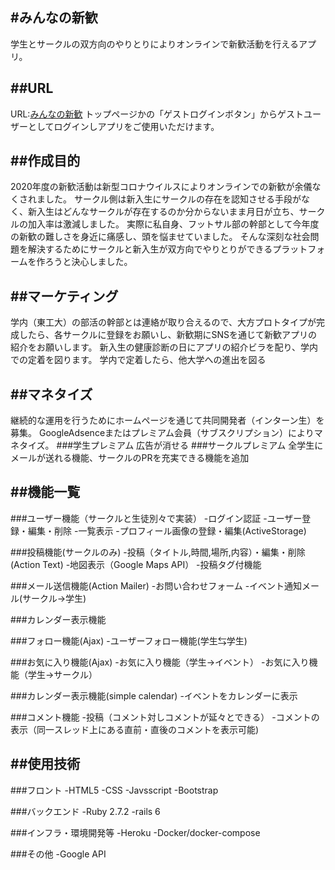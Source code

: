 #みんなの新歓
---
 学生とサークルの双方向のやりとりによりオンラインで新歓活動を行えるアプリ。
  
##URL
---
 URL:[みんなの新歓](https://minnanoshinkan.herokuapp.com/)
 トップページかの「ゲストログインボタン」からゲストユーザーとしてログインしアプリをご使用いただけます。
  
##作成目的
---
 2020年度の新歓活動は新型コロナウイルスによりオンラインでの新歓が余儀なくされました。
 サークル側は新入生にサークルの存在を認知させる手段がなく、新入生はどんなサークルが存在するのか分からないまま月日が立ち、サークルの加入率は激減しました。
 実際に私自身、フットサル部の幹部として今年度の新歓の難しさを身近に痛感し、頭を悩ませていました。
 そんな深刻な社会問題を解決するためにサークルと新入生が双方向でやりとりができるプラットフォームを作ろうと決心しました。

##マーケティング
---
  学内（東工大）の部活の幹部とは連絡が取り合えるので、大方プロトタイプが完成したら、各サークルに登録をお願いし、新歓期にSNSを通じて新歓アプリの紹介をお願いします。
  新入生の健康診断の日にアプリの紹介ビラを配り、学内での定着を図ります。
  学内で定着したら、他大学への進出を図る

##マネタイズ
---
 継続的な運用を行うためにホームページを通じて共同開発者（インターン生）を募集。
 GoogleAdsenceまたはプレミアム会員（サブスクリプション）によりマネタイズ。
###学生プレミアム
 広告が消せる
###サークルプレミアム
 全学生にメールが送れる機能、サークルのPRを充実できる機能を追加



##機能一覧
---
###ユーザー機能（サークルと生徒別々で実装）
-ログイン認証
-ユーザー登録・編集・削除
-一覧表示
-プロフィール画像の登録・編集(ActiveStorage)

###投稿機能(サークルのみ)
-投稿（タイトル,時間,場所,内容）・編集・削除(Action Text)
-地図表示（Google Maps API）
-投稿タグ付機能

###メール送信機能(Action Mailer)
-お問い合わせフォーム
-イベント通知メール(サークル→学生)

###カレンダー表示機能

###フォロー機能(Ajax)
-ユーザーフォロー機能(学生⇆学生)

###お気に入り機能(Ajax)
-お気に入り機能（学生→イベント）
-お気に入り機能（学生→サークル）

###カレンダー表示機能(simple calendar)
-イベントをカレンダーに表示


###コメント機能
-投稿（コメント対しコメントが延々とできる）
-コメントの表示（同一スレッド上にある直前・直後のコメントを表示可能)

##使用技術
---
###フロント
-HTML5
-CSS
-Javsscript
-Bootstrap
 
###バックエンド
-Ruby 2.7.2
-rails 6
 


###インフラ・環境開発等
-Heroku 
-Docker/docker-compose
 

###その他
-Google API


